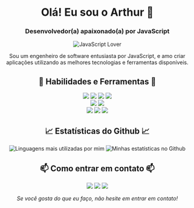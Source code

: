 <!-- Início do README.md -->
<h1 align="center">Olá! Eu sou o Arthur 👋</h1>
<h3 align="center">Desenvolvedor(a) apaixonado(a) por JavaScript</h3>

<p align="center">
  <img src="https://img.shields.io/badge/JavaScript-love-yellow?style=for-the-badge&logo=javascript" alt="JavaScript Lover">
</p>

<p align="center">
  Sou um engenheiro de software entusiasta por JavaScript, e amo criar aplicações utilizando as melhores tecnologias e ferramentas disponíveis.
</p>

<h2 align="center">🚀 Habilidades e Ferramentas 🚀</h2>

<p align="center">
  <img src="https://img.shields.io/badge/Code-HTML5-informational?style=for-the-badge&logo=html5&logoColor=white&color=E34F26">
  <img src="https://img.shields.io/badge/Code-CSS3-informational?style=for-the-badge&logo=css3&logoColor=white&color=1572B6">
  <img src="https://img.shields.io/badge/Code-PHP-informational?style=for-the-badge&logo=php&logoColor=white&color=8c94c4">
  <img src="https://img.shields.io/badge/Code-JavaScript-informational?style=for-the-badge&logo=javascript&logoColor=white&color=F7DF1E"><br>
  <img src="https://img.shields.io/badge/Tools-Node.js-informational?style=for-the-badge&logo=node.js&logoColor=white&color=339933">
  <img src="https://img.shields.io/badge/Tools-React.js-informational?style=for-the-badge&logo=react&logoColor=white&color=61DAFB"><br>
  <img src="https://img.shields.io/badge/Framework-Express-informational?style=for-the-badge&logo=express&logoColor=white&color=000000">
  <img src="https://img.shields.io/badge/Framework-Angular-informational?style=for-the-badge&logo=angular&logoColor=white&color=a44d4d">
  <img src="https://img.shields.io/badge/Framework-Bootstrap-informational?style=for-the-badge&logo=bootstrap&logoColor=white&color=8248a1">
</p>

<h2 align="center">📈 Estatísticas do Github 📈</h2>

<p align="center">
  <img src="https://github-readme-stats.vercel.app/api/top-langs/?username=LawliL&layout=compact&theme=radical&langs_count=6" alt="Linguagens mais utilizadas por mim">
  <img src="https://github-readme-stats.vercel.app/api?username=LawliL&show_icons=true&theme=radical&line_height=27&count_private=true" alt="Minhas estatísticas no Github">
</p>

<h2 align="center">📫 Como entrar em contato 📫</h2>

<p align="center">
  <a href="https://lawlidev.tk"><img src="https://img.shields.io/badge/Website-lawlidev(offline)-informational?style=for-the-badge&logo=google-chrome&logoColor=white&color=4285F4"></a>
  <a href="https://www.linkedin.com/in/arthur-fernandes-/"><img src="https://img.shields.io/badge/LinkedIn-ArthurFernandes-informational?style=for-the-badge&logo=linkedin&logoColor=white&color=0077B5"></a>
<a href="mailto:[torofote@gmail.com"><img src="https://img.shields.io/badge/Email-torofote@gmail.com-informational?style=for-the-badge&logo=gmail&logoColor=white&color=D14836"></a>

</p>
<p align="center">
  <em>Se você gosta do que eu faço, não hesite em entrar em contato!</em>
</p>
<!-- Fim do README.md -->
